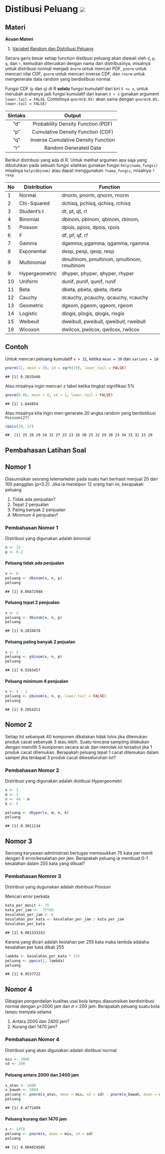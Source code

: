 # Distibusi Peluang <img src="https://img.shields.io/badge/r-%23276DC3.svg?&style=for-the-badge&logo=r&logoColor=white"/> 

Materi
------
**Acuan Materi**
1. [Variabel Random dan Distribusi Peluang](https://www.slideshare.net/audityasutarto/variabel-random-distribusi-peluang)

Secara garis besar setiap function distibusi peluang akan diawali oleh
`d`, `p`, `q`, dan `r`, kemudian diteruskan dengan nama dari
distribusinya, misalnya untuk distribusi normal menjadi `dnorm` untuk
mencari PDF, `pnorm` untuk mencari nilai CDF, `qnorm` untuk mencari
inverse CDF, dan `rnorm` untuk mengenerate data random yang berdistibusi
normal.

Fungsi CDF (`p` dan `q`) di R **selalu** fungsi kumulatif dari kiri
`X <= x`, untuk merubah arahanya jadi fungsi kumulatif dari kanan
`X > x` gunakan argument `lower.tail = FALSE`. Contohnya `qnorm(0.95)`
akan sama dengan `qnorm(0.05, lower.tail = FALSE)`

| Sintaks |                Output               |
|:-------:|:-----------------------------------:|
|   “d”   |  Probability Density Function (PDF) |
|   “p”   |  Cumulative Density Function (CDF)  |
|   “q”   | Inverse Cumulative Density Function |
|   “r”   |        Random Generated Data        |

Berikut distribusi yang ada di R. Untuk melihat argumen apa saja yang
dibutuhkan pada sebuah fungsi silahkan gunakan fungsi
`help(nama_fungsi)` misalnya `help(dbinom)` atau dapat menggunakan
`?nama_fungsi`, misalnya `?rexp`

| No  | Distribution   | Function                                   |
|-----|----------------|--------------------------------------------|
| 1   | Normal         | dnorm, pnorm, qnorm, rnorm                 |
| 2   | Chi-Squared    | dchisq, pchisq, qchisq, rchisq             |
| 3   | Student’s t    | dt, pt, qt, rt                             |
| 4   | Binomial       | dbinom, pbinom, qbinom, rbinom,            |
| 5   | Poisson        | dpois, ppois, dpois, rpois                 |
| 6   | F              | df, pf, qf, rf                             |
| 7   | Gamma          | dgamma, pgamma, qgamma, rgamma             |
| 8   | Exponential    | dexp, pexp, qexp, rexp                     |
| 9   | Multinomial    | dmultinom, pmultinom, qmultinom, rmultinom |
| 9   | Hypergeometric | dhyper, phyper, qhyper, rhyper             |
| 10  | Uniform        | dunif, punif, qunif, runif                 |
| 11  | Beta           | dbeta, pbeta, qbeta, rbeta                 |
| 12  | Cauchy         | dcauchy, pcauchy, qcauchy, rcauchy         |
| 13  | Geometric      | dgeom, pgeom, qgeom, rgeom                 |
| 14  | Logistic       | dlogis, plogis, qlogis, rlogis             |
| 15  | Weibeull       | dweibull, pweibull, qweibull, rweibull     |
| 16  | Wicoxon        | dwilcox, pwilcox, qwilcox, rwilcox         |

Contoh
------

Untuk mencari peluang kumulatif `x > 32`, ketika `mean = 30` dan
`varians = 10`

``` r
pnorm(32, mean = 30, sd = sqrt(10), lower.tail = FALSE)
```

    ## [1] 0.2635446

Atau misalnya ingin mencari z tabel ketika tingkat signifikasi 5%

``` r
qnorm(0.05, mean = 0, sd = 1, lower.tail = FALSE)
```

    ## [1] 1.644854

Atau misalnya kita ingin men-generate 20 angka random yang berdistibusi
`Poisson(27)`

``` r
rpois(20, 27)
```

    ##  [1] 25 26 29 24 32 27 23 23 26 30 25 32 29 30 23 34 33 32 23 29

Pembahasan Latihan Soal
-----------------------

## Nomor 1

Diasumsikan seorang telemarketer pada suatu hari berhasil menjual 20
dari 100 panggilan (𝑝=0.2). Jika ia menelpon 12 orang hari ini,
berapakah peluang

1.  Tidak ada penjualan?
2.  Tepat 2 penjualan
3.  Paling banyak 2 penjualan
4.  Minimum 4 penjualan?

### Pembahasan Nomor 1

Distribusi yang digunakan adalah binomial

``` r
n <- 12
p <- 0.2
```

#### Peluang tidak ada penjualan

``` r
x <- 0
peluang <- dbinom(x, n, p)
peluang
```

    ## [1] 0.06871948

#### Peluang tepat 2 penjualan

``` r
x <- 2
peluang <- dbinom(x, n, p)
peluang
```

    ## [1] 0.2834678

#### Peluang paling banyak 2 pejualan

``` r
x <- 2
peluang <- pbinom(x, n, p)
peluang
```

    ## [1] 0.5583457

#### Peluang minimum 4 penjualan

``` r
x <- 4 - 1 
peluang <- pbinom(x, n, p, lower.tail = FALSE)
peluang
```

    ## [1] 0.2054311

## Nomor 2

Setiap lot sebanyak 40 komponen dikatakan tidak lolos jika ditemukan
produk cacat sebanyak 3 atau lebih. Suatu rencana sampling dilakukan
dengan memilih 5 komponen secara acak dan menolak lot tersebut jika 1
produk cacat ditemukan. Berapakah peluang tepat 1 cacat ditemukan dalam
sampel jika terdapat 3 produk cacat dikeseluruhan lot?

### Pembahasan Nomor 2

Distribusi yang digunakan adalah distibusi Hypergeometri

``` r
x <- 1
m <- 3
n <- 40 - m
k <- 5

peluang <- dhyper(x, m, n, k)
peluang
```

    ## [1] 0.3011134

## Nomor 3

Seorang karyawan administrasi bertugas memasukkan 75 kata per menit
dengan 6 error/kesalahan per jam. Berapakah peluang ia membuat 0-1
kesalahan dalam 255 kata yang dibuat?

### Pembahasan Nomror 3

Distribusi yang dugunakan adalah distribusi Poisson

Mencari error perkata

``` r
kata_per_menit <- 75
kata_per_jam <-  75*60
kesalahan_per_jam <- 6
kesalahan_per_kata <- kesalahan_per_jam / kata_per_jam
kesalahan_per_kata
```

    ## [1] 0.001333333

Karena yang dicari adalah keslahan per 255 kata maka lambda adalaha
kesalahan per kata dikali 255

``` r
lambda <- kesalahan_per_kata * 255
peluang <- ppois(1, lambda)
peluang
```

    ## [1] 0.9537722

## Nomor 4

Dibagian pengendalian kualitas usai bola lampu diasumsikan berdistribusi
normal dengan 𝜇=2000 jam dan 𝜎 = 200 jam. Berapakah peluang suatu bola
lampu menyala selama

1.  Antara 2000 dan 2400 jam?
2.  Kurang dari 1470 jam?

### Pembahasan Nomor 4

Distribusi yang akan digunakan adalah distibusi normal

``` r
miu <- 2000
sd <- 200
```

#### Peluang antara 2000 dan 2400 jam

``` r
x_atas <- 2400
x_bawah <- 2000
peluang <- pnorm(x_atas, mean = miu, sd = sd) - pnorm(x_bawah, mean = miu, sd = sd)
peluang
```

    ## [1] 0.4772499

#### Peluang kurang dari 1470 jam

``` r
x <- 1470
peluang <- pnorm(x, mean = miu, sd = sd)
peluang
```

    ## [1] 0.004024589
